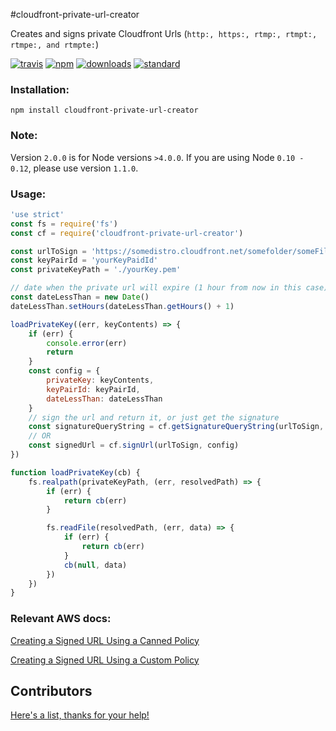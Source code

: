 #cloudfront-private-url-creator

Creates and signs private Cloudfront Urls (``http:, https:, rtmp:, rtmpt:, rtmpe:, and rtmpte:``)

[![travis][travis-image]][travis-url]
[![npm][npm-image]][npm-url]
[![downloads][downloads-image]][downloads-url]
[![standard][standard-image]][standard-url]

[travis-image]: https://travis-ci.org/maxnachlinger/cloudfront-private-url-creator.svg?branch=master
[travis-url]: https://travis-ci.org/maxnachlinger/cloudfront-private-url-creator
[npm-image]: https://img.shields.io/npm/v/cloudfront-private-url-creator.svg?style=flat
[npm-url]: https://npmjs.org/package/cloudfront-private-url-creator
[downloads-image]: https://img.shields.io/npm/dm/cloudfront-private-url-creator.svg?style=flat
[downloads-url]: https://npmjs.org/package/cloudfront-private-url-creator
[standard-image]: https://img.shields.io/badge/code%20style-standard-brightgreen.svg
[standard-url]: http://standardjs.com/

### Installation:
```
npm install cloudfront-private-url-creator
```
### Note:
Version ``2.0.0`` is for Node versions ``>4.0.0``. If you are using Node ``0.10 - 0.12``, please use version ``1.1.0``.

### Usage:
```javascript
'use strict'
const fs = require('fs')
const cf = require('cloudfront-private-url-creator')

const urlToSign = 'https://somedistro.cloudfront.net/somefolder/someFile'
const keyPairId = 'yourKeyPaidId'
const privateKeyPath = './yourKey.pem'

// date when the private url will expire (1 hour from now in this case)
const dateLessThan = new Date()
dateLessThan.setHours(dateLessThan.getHours() + 1)

loadPrivateKey((err, keyContents) => {
    if (err) {
        console.error(err)
        return
    }
    const config = {
        privateKey: keyContents,
        keyPairId: keyPairId,
        dateLessThan: dateLessThan
    }
    // sign the url and return it, or just get the signature
    const signatureQueryString = cf.getSignatureQueryString(urlToSign, config)
    // OR
    const signedUrl = cf.signUrl(urlToSign, config)
})

function loadPrivateKey(cb) {
    fs.realpath(privateKeyPath, (err, resolvedPath) => {
        if (err) {
            return cb(err)
        }

        fs.readFile(resolvedPath, (err, data) => {
            if (err) {
                return cb(err)
            }
            cb(null, data)
        })
    })
}
```
### Relevant AWS docs:
[Creating a Signed URL Using a Canned Policy](http://docs.aws.amazon.com/AmazonCloudFront/latest/DeveloperGuide/private-content-creating-signed-url-canned-policy.html)

[Creating a Signed URL Using a Custom Policy](http://docs.aws.amazon.com/AmazonCloudFront/latest/DeveloperGuide/private-content-creating-signed-url-custom-policy.html)

## Contributors
[Here's a list, thanks for your help!](https://github.com/maxnachlinger/cloudfront-private-url-creator/graphs/contributors)
